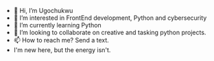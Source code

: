 - 👋 Hi, I’m Ugochukwu
- 👀 I’m interested in FrontEnd development, Python and cybersecurity
- 🌱 I’m currently learning Python
- 💞️ I’m looking to collaborate on creative and tasking python projects.
- 📫 How to reach me? Send a text.
- I'm new here, but the energy isn't.

<!---
thebasilugo/thebasilugo is a ✨ special ✨ repository because its `README.md` (this file) appears on your GitHub profile.
You can click the Preview link to take a look at your changes.
--->
